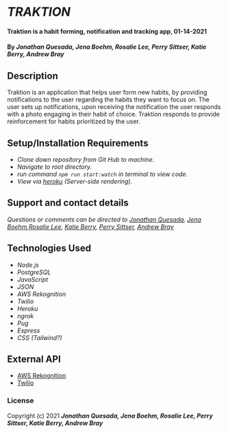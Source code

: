 # _TRAKTION_


#### Traktion is a habit forming, notification and tracking app, 01-14-2021

#### By _**Jonathan Quesada, Jena Boehm, Rosalie Lee, Perry Sittser, Katie Berry, Andrew Bray**_ 


## Description

Traktion is an application that helps user form new habits, by providing notifications to the user regarding the habits they want to focus on. The user sets up notifications, upon receiving the notification the user responds with a photo engaging in their habit of choice. Traktion responds to provide reinforcement for habits prioritized by the user.


## Setup/Installation Requirements

* _Clone down repository from Git Hub to machine._
* _Navigate to root directory._
* _run command `npm run start:watch` in terminal to view code._
* _View via [heroku](https://better-please-traction.herokuapp.com/) (Server-side rendering)._


## Support and contact details

_Questions or comments can be directed to [Jonathan Quesada](jonnythan.quesada@gmail.com), [Jena Boehm](boehmjena@gmail.com),[Rosalie Lee](rosalie337@gmail.com), [Katie Berry](katieberrym@gmail.com), [Perry Sittser](sittserp@gmail.com), [Andrew Bray](amichaelbray@gmail.com)_


## Technologies Used
* _Node.js_
* _PostgreSQL_
* _JavaScript_
* _JSON_
* _AWS Rekognition_
* _Twilio_
* _Heroku_
* _ngrok_
* _Pug_
* _Express_
* _CSS (Tailwind?)_


## External API

* [AWS Rekognition](https://docs.aws.amazon.com/rekognition/index.html)
* [Twilio](https://www.twilio.com/docs)


### License

Copyright (c) 2021 **_Jonathan Quesada, Jena Boehm, Rosalie Lee, Perry Sittser, Katie Berry, Andrew Bray_**
